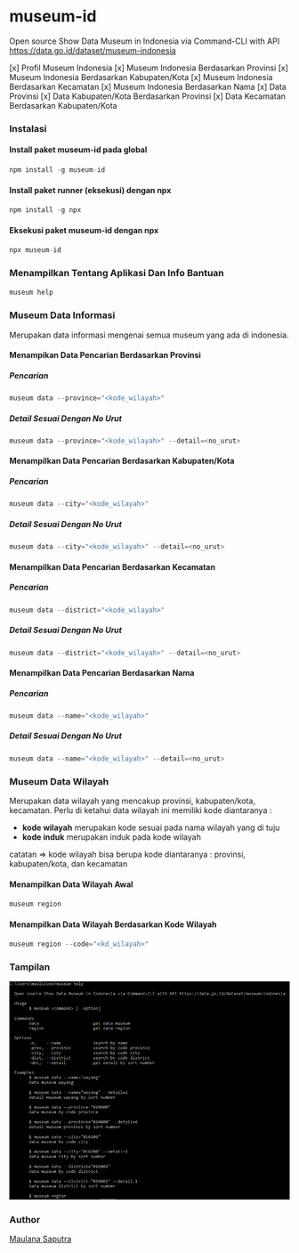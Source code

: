 # museum-id
Open source Show Data Museum in Indonesia via Command-CLI with API https://data.go.id/dataset/museum-indonesia

[x] Profil Museum Indonesia
[x] Museum Indonesia Berdasarkan Provinsi
[x] Museum Indonesia Berdasarkan Kabupaten/Kota
[x] Museum Indonesia Berdasarkan Kecamatan
[x] Museum Indonesia Berdasarkan Nama
[x] Data Provinsi
[x] Data Kabupaten/Kota Berdasarkan Provinsi
[x] Data Kecamatan Berdasarkan Kabupaten/Kota

### Instalasi
#### Install paket museum-id pada global
```js
npm install -g museum-id
```
#### Install paket runner (eksekusi) dengan npx
```js
npm install -g npx
```
#### Eksekusi paket museum-id dengan npx
```js
npx museum-id
```

### Menampilkan Tentang Aplikasi Dan Info Bantuan
```js
museum help
```

### Museum Data Informasi
Merupakan data informasi mengenai semua museum yang ada di indonesia.

#### Menampikan Data Pencarian Berdasarkan Provinsi
##### Pencarian
```js
museum data --province="<kode_wilayah>"
```
##### Detail Sesuai Dengan No Urut
```js
museum data --province="<kode_wilayah>" --detail=<no_urut>
```

#### Menampilkan Data Pencarian Berdasarkan Kabupaten/Kota
##### Pencarian
```js
museum data --city="<kode_wilayah>"
```
##### Detail Sesuai Dengan No Urut
```js
museum data --city="<kode_wilayah>" --detail=<no_urut>
```

#### Menampilkan Data Pencarian Berdasarkan Kecamatan
##### Pencarian
```js
museum data --district="<kode_wilayah>"
```
##### Detail Sesuai Dengan No Urut
```js
museum data --district="<kode_wilayah>" --detail=<no_urut>
```

#### Menampilkan Data Pencarian Berdasarkan Nama
##### Pencarian
```js
museum data --name="<kode_wilayah>"
```
##### Detail Sesuai Dengan No Urut
```js
museum data --name="<kode_wilayah>" --detail=<no_urut>
```

### Museum Data Wilayah
Merupakan data wilayah yang mencakup provinsi, kabupaten/kota, kecamatan. Perlu di ketahui data wilayah ini memiliki kode diantaranya :
- <b>kode wilayah</b> merupakan kode sesuai pada nama wilayah yang di tuju
- <b>kode induk</b> merupakan induk pada kode wilayah

catatan => kode wilayah bisa berupa kode diantaranya : provinsi, kabupaten/kota, dan kecamatan

#### Menampilkan Data Wilayah Awal <Provinsi>
```js
museum region
```

#### Menampilkan Data Wilayah Berdasarkan Kode Wilayah
```js
museum region --code="<kd_wilayah>"
```

### Tampilan
[![help](./screen/help.PNG)](./../../)

### Author

[Maulana Saputra](mailto:maulanasaputra11091082@gmail.com)
